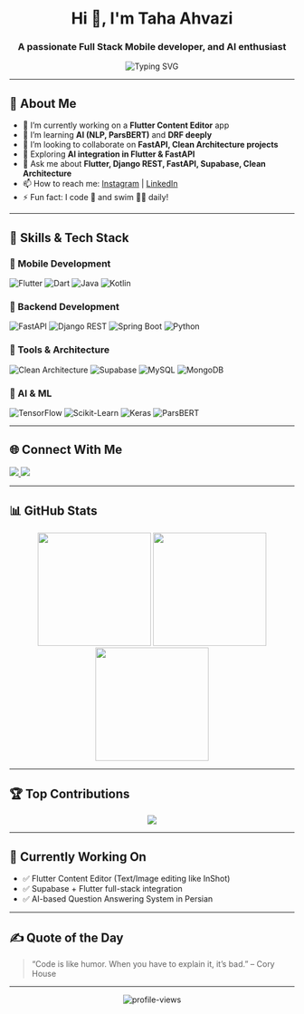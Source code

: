 <h1 align="center">Hi 👋, I'm Taha Ahvazi</h1>
<h3 align="center">A passionate Full Stack Mobile developer, and AI enthusiast</h3>

<div align="center">
  <img src="https://readme-typing-svg.demolab.com?font=Fira+Code&weight=600&size=22&pause=1000&color=36BCF7&width=435&lines=Full Stack Mobile +Developer;Backend+Engineer+(FastAPI%2FDRF);AI+Enthusiast;Clean+Architecture+Lover;Open+Source+Contributor" alt="Typing SVG" />
</div>

---

## 🚀 About Me
- 🔭 I’m currently working on a **Flutter Content Editor** app  
- 🌱 I’m learning **AI (NLP, ParsBERT)** and **DRF deeply**
- 👯 I’m looking to collaborate on **FastAPI, Clean Architecture projects**
- 🤖 Exploring **AI integration in Flutter & FastAPI**
- 💬 Ask me about **Flutter, Django REST, FastAPI, Supabase, Clean Architecture**
- 📫 How to reach me: [Instagram](https://www.instagram.com/taha.codes/) | [LinkedIn](https://www.linkedin.com/in/tahaahvazi/)  
- ⚡ Fun fact: I code 🧠 and swim 🏊‍♂️ daily!

---

## 🧠 Skills & Tech Stack

### 🚀 Mobile Development
![Flutter](https://img.shields.io/badge/Flutter-02569B?style=for-the-badge&logo=flutter&logoColor=white)
![Dart](https://img.shields.io/badge/Dart-0175C2?style=for-the-badge&logo=dart&logoColor=white)
![Java](https://img.shields.io/badge/Java-ED8B00?style=for-the-badge&logo=java&logoColor=white)
![Kotlin](https://img.shields.io/badge/Kotlin-7F52FF?style=for-the-badge&logo=kotlin&logoColor=white)

### 🔧 Backend Development
![FastAPI](https://img.shields.io/badge/FastAPI-005571?style=for-the-badge&logo=fastapi&logoColor=white)
![Django REST](https://img.shields.io/badge/DRF-ff1709?style=for-the-badge&logo=django&logoColor=white)
![Spring Boot](https://img.shields.io/badge/SpringBoot-6DB33F?style=for-the-badge&logo=springboot&logoColor=white)
![Python](https://img.shields.io/badge/Python-3776AB?style=for-the-badge&logo=python&logoColor=ffdd54)

### 🧰 Tools & Architecture
![Clean Architecture](https://img.shields.io/badge/Clean%20Architecture-5C2D91?style=for-the-badge&logo=visualstudio&logoColor=white)
![Supabase](https://img.shields.io/badge/Supabase-3ECF8E?style=for-the-badge&logo=supabase&logoColor=white)
![MySQL](https://img.shields.io/badge/MySQL-005C84?style=for-the-badge&logo=mysql&logoColor=white)
![MongoDB](https://img.shields.io/badge/MongoDB-4EA94B?style=for-the-badge&logo=mongodb&logoColor=white)

### 🤖 AI & ML
![TensorFlow](https://img.shields.io/badge/TensorFlow-F6C913?style=for-the-badge&logo=tensorflow&logoColor=white)
![Scikit-Learn](https://img.shields.io/badge/Scikit--Learn-F7931E?style=for-the-badge&logo=scikit-learn&logoColor=white)
![Keras](https://img.shields.io/badge/Keras-D00000?style=for-the-badge&logo=keras&logoColor=white)
![ParsBERT](https://img.shields.io/badge/ParsBERT-NLP-blueviolet?style=for-the-badge)

---


## 🌐 Connect With Me

<p align="left">
  <a href="https://www.instagram.com/taha.codes/" target="_blank">
    <img src="https://img.shields.io/badge/Instagram-%23E4405F.svg?style=for-the-badge&logo=Instagram&logoColor=white"/>
  </a>
  <a href="https://www.linkedin.com/in/tahaahvazi/" target="_blank">
    <img src="https://img.shields.io/badge/LinkedIn-%230077B5.svg?style=for-the-badge&logo=linkedin&logoColor=white"/>
  </a>
</p>

---

## 📊 GitHub Stats

<p align="center">
  <img src="https://github-readme-stats.vercel.app/api?username=TahaAhvazi&theme=tokyonight&show_icons=true&hide_border=false&include_all_commits=true&count_private=true" height="200"/>
  <img src="https://github-readme-streak-stats.herokuapp.com/?user=TahaAhvazi&theme=tokyonight&hide_border=false" height="200"/>
  <img src="https://github-readme-stats.vercel.app/api/top-langs/?username=TahaAhvazi&theme=tokyonight&layout=compact&hide_border=false" height="200"/>
</p>

---

## 🏆 Top Contributions
<p align="center">
  <img src="https://github-contributor-stats.vercel.app/api?username=TahaAhvazi&limit=5&theme=dracula&combine_all_yearly_contributions=true" />
</p>

---

## 💼 Currently Working On
- ✅ Flutter Content Editor (Text/Image editing like InShot)
- ✅ Supabase + Flutter full-stack integration
- ✅ AI-based Question Answering System in Persian

---

## ✍️ Quote of the Day
> “Code is like humor. When you have to explain it, it’s bad.” – Cory House

---

<p align="center">
  <img src="https://komarev.com/ghpvc/?username=TahaAhvazi&label=Profile+Views&color=0e75b6&style=flat" alt="profile-views" />
</p>
